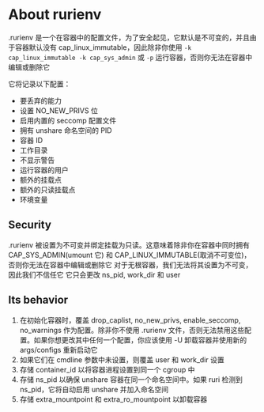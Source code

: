# About rurienv

.rurienv 是一个在容器中的配置文件，为了安全起见，它默认是不可变的，并且由于容器默认没有 cap_linux_immutable，因此除非你使用 `-k cap_linux_immutable -k cap_sys_admin` 或 `-p` 运行容器，否则你无法在容器中编辑或删除它

它将记录以下配置：

- 要丢弃的能力
- 设置 NO_NEW_PRIVS 位
- 启用内置的 seccomp 配置文件
- 拥有 unshare 命名空间的 PID
- 容器 ID
- 工作目录
- 不显示警告
- 运行容器的用户
- 额外的挂载点
- 额外的只读挂载点
- 环境变量

## Security

.rurienv 被设置为不可变并绑定挂载为只读。这意味着除非你在容器中同时拥有 CAP_SYS_ADMIN(umount 它) 和 CAP_LINUX_IMMUTABLE(取消不可变位)，否则你无法在容器中编辑或删除它
对于无根容器，我们无法将其设置为不可变，因此我们不信任它
它只会更改 ns_pid, work_dir 和 user

## Its behavior

1. 在初始化容器时，覆盖 drop_caplist, no_new_privs, enable_seccomp, no_warnings 作为配置。除非你不使用 .rurienv 文件，否则无法禁用这些配置。如果你想更改其中任何一个配置，你应该使用 -U 卸载容器并使用新的 args/configs 重新启动它
2. 如果它们在 cmdline 参数中未设置，则覆盖 user 和 work_dir 设置
3. 存储 container_id 以将容器进程设置到同一个 cgroup 中
4. 存储 ns_pid 以确保 unshare 容器在同一个命名空间中。如果 ruri 检测到 ns_pid，它将自动启用 unshare 并加入命名空间
5. 存储 extra_mountpoint 和 extra_ro_mountpoint 以卸载容器
